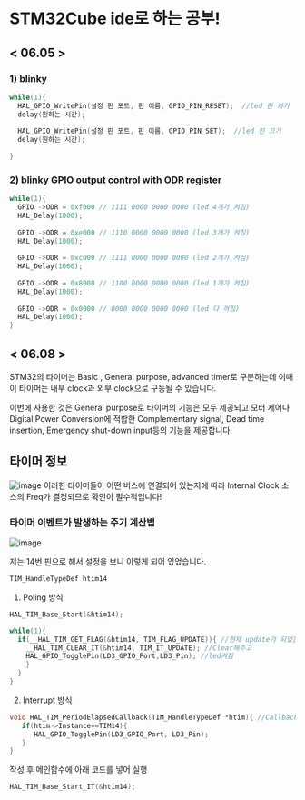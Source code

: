 # STM32Cube ide로 하는 공부!

## < 06.05 >

### 1) blinky

```c
while(1){
  HAL_GPIO_WritePin(설정 핀 포트, 핀 이름, GPIO_PIN_RESET);  //led 핀 켜기
  delay(원하는 시간);
  
  HAL_GPIO_WritePin(설정 핀 포트, 핀 이름, GPIO_PIN_SET);  //led 핀 끄기
  delay(원하는 시간);
  
}
```

### 2) blinky GPIO output control with ODR register
```c
while(1){
  GPIO ->ODR = 0xf000 // 1111 0000 0000 0000 (led 4개가 켜짐)
  HAL_Delay(1000);
  
  GPIO ->ODR = 0xe000 // 1110 0000 0000 0000 (led 3개가 켜짐)
  HAL_Delay(1000);
  
  GPIO ->ODR = 0xc000 // 1111 0000 0000 0000 (led 2개가 켜짐)
  HAL_Delay(1000);
  
  GPIO ->ODR = 0x8000 // 1100 0000 0000 0000 (led 1개가 켜짐)
  HAL_Delay(1000);
  
  GPIO ->ODR = 0x0000 // 0000 0000 0000 0000 (led 다 꺼짐)
  HAL_Delay(1000);
}
```

## < 06.08 >
STM32의 타이머는 Basic , General purpose, advanced timer로 구분하는데 이때 이 타이머는 
내부 clock과 외부 clock으로 구동될 수 있습니다.

이번에 사용한 것은 General purpose로 타이머의 기능은 모두 제공되고 모터 제어나 Digital Power Conversion에 
적합한 Complementary signal, Dead time insertion, Emergency shut-down input등의 기능을 제공합니다.

## 타이머 정보
![image](https://user-images.githubusercontent.com/50939918/172609690-9c44444e-012b-48ac-8851-f35b37434655.png)
이러한 타이머들이 어떤 버스에 연결되어 있는지에 따라 Internal Clock 소스의 Freq가 결정되므로 확인이 필수적입니다!

### 타이머 이벤트가 발생하는 주기 계산법
![image](https://user-images.githubusercontent.com/50939918/172610277-2e1a886e-8f12-45ad-8b04-10ec3712b6f4.png)

저는 14번 핀으로 해서 설정을 보니 이렇게 되어 있었습니다.
```c
TIM_HandleTypeDef htim14 
```

1. Poling 방식

```c
HAL_TIM_Base_Start(&htim14);

while(1){
  if(__HAL_TIM_GET_FLAG(&htim14, TIM_FLAG_UPDATE)){ //현재 update가 되었는지 확인
    __HAL_TIM_CLEAR_IT(&htim14, TIM_IT_UPDATE); //Clear해주고
    HAL_GPIO_TogglePin(LD3_GPIO_Port,LD3_Pin); //led켜짐
    }
  }
}
```

2. Interrupt 방식

```c
void HAL_TIM_PeriodElapsedCallback(TIM_HandleTypeDef *htim){ //Callback함수 생성
   if(htim->Instance==TIM14){
      HAL_GPIO_TogglePin(LD3_GPIO_Port, LD3_Pin);
   }
}
```
작성 후 메인함수에 아래 코드를 넣어 실행

```c
HAL_TIM_Base_Start_IT(&htim14); 
```
